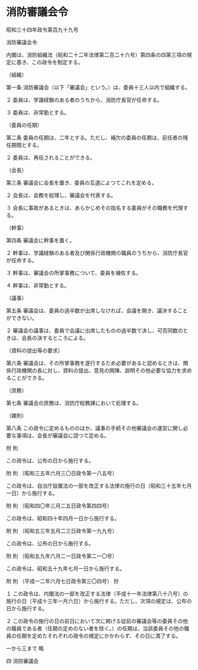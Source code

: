 # 消防審議会令

昭和三十四年政令第百九十九号

消防審議会令

内閣は、消防組織法（昭和二十二年法律第二百二十六号）第四条の四第三項の規定に基き、この政令を制定する。

（組織）

第一条 消防審議会（以下「審議会」という。）は、委員十三人以内で組織する。

２ 委員は、学識経験のある者のうちから、消防庁長官が任命する。

３ 委員は、非常勤とする。

（委員の任期）

第二条 委員の任期は、二年とする。ただし、補欠の委員の任期は、前任者の残任期間とする。

２ 委員は、再任されることができる。

（会長）

第三条 審議会に会長を置き、委員の互選によつてこれを定める。

２ 会長は、会務を総理し、審議会を代表する。

３ 会長に事故があるときは、あらかじめその指名する委員がその職務を代理する。

（幹事）

第四条 審議会に幹事を置く。

２ 幹事は、学識経験のある者及び関係行政機関の職員のうちから、消防庁長官が任命する。

３ 幹事は、審議会の所掌事務について、委員を補佐する。

４ 幹事は、非常勤とする。

（議事）

第五条 審議会は、委員の過半数が出席しなければ、会議を開き、議決することができない。

２ 審議会の議事は、委員で会議に出席したものの過半数で決し、可否同数のときは、会長の決するところによる。

（資料の提出等の要求）

第六条 審議会は、その所掌事務を遂行するため必要があると認めるときは、関係行政機関の長に対し、資料の提出、意見の開陳、説明その他必要な協力を求めることができる。

（庶務）

第七条 審議会の庶務は、消防庁総務課において処理する。

（雑則）

第八条 この政令に定めるもののほか、議事の手続その他審議会の運営に関し必要な事項は、会長が審議会に諮つて定める。

附 則

この政令は、公布の日から施行する。

附 則 （昭和三五年六月三〇日政令第一八五号）

この政令は、自治庁設置法の一部を改正する法律の施行の日（昭和三十五年七月一日）から施行する。

附 則 （昭和四〇年三月二五日政令第四四号）

この政令は、昭和四十年四月一日から施行する。

附 則 （昭和五三年五月二三日政令第一九九号）

この政令は、公布の日から施行する。

附 則 （昭和五九年六月二一日政令第二一〇号）

この政令は、昭和五十九年七月一日から施行する。

附 則 （平成一二年六月七日政令第三〇四号） 抄

１ この政令は、内閣法の一部を改正する法律（平成十一年法律第八十八号）の施行の日（平成十三年一月六日）から施行する。ただし、次項の規定は、公布の日から施行する。

２ この政令の施行の日の前日において次に掲げる従前の審議会等の委員その他の職員である者（任期の定めのない者を除く。）の任期は、当該委員その他の職員の任期を定めたそれぞれの政令の規定にかかわらず、その日に満了する。

一から三まで 略

四 消防審議会
